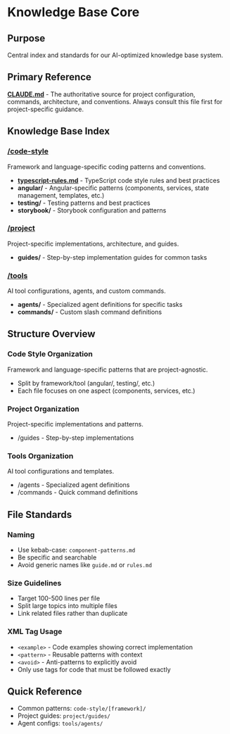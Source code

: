 # Knowledge Base Core

## Purpose

Central index and standards for our AI-optimized knowledge base system.

## Primary Reference

**[CLAUDE.md](/CLAUDE.md)** - The authoritative source for project configuration, commands, architecture, and conventions. Always consult this file first for project-specific guidance.

## Knowledge Base Index

### [/code-style](./code-style/)

Framework and language-specific coding patterns and conventions.

- **[typescript-rules.md](./code-style/typescript-rules.md)** - TypeScript code style rules and best practices
- **angular/** - Angular-specific patterns (components, services, state management, templates, etc.)
- **testing/** - Testing patterns and best practices
- **storybook/** - Storybook configuration and patterns

### [/project](./project/)

Project-specific implementations, architecture, and guides.

- **guides/** - Step-by-step implementation guides for common tasks

### [/tools](./tools/)

AI tool configurations, agents, and custom commands.

- **agents/** - Specialized agent definitions for specific tasks
- **commands/** - Custom slash command definitions

## Structure Overview

### Code Style Organization

Framework and language-specific patterns that are project-agnostic.

- Split by framework/tool (angular/, testing/, etc.)
- Each file focuses on one aspect (components, services, etc.)

### Project Organization

Project-specific implementations and patterns.

- /guides - Step-by-step implementations

### Tools Organization

AI tool configurations and templates.

- /agents - Specialized agent definitions
- /commands - Quick command definitions

## File Standards

### Naming

- Use kebab-case: `component-patterns.md`
- Be specific and searchable
- Avoid generic names like `guide.md` or `rules.md`

### Size Guidelines

- Target 100-500 lines per file
- Split large topics into multiple files
- Link related files rather than duplicate

### XML Tag Usage

- `<example>` - Code examples showing correct implementation
- `<pattern>` - Reusable patterns with context
- `<avoid>` - Anti-patterns to explicitly avoid
- Only use tags for code that must be followed exactly

## Quick Reference

- Common patterns: `code-style/[framework]/`
- Project guides: `project/guides/`
- Agent configs: `tools/agents/`
